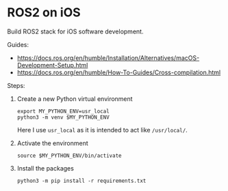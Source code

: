 # ROS2 on iOS

Build ROS2 stack for iOS software development.

Guides:

 * https://docs.ros.org/en/humble/Installation/Alternatives/macOS-Development-Setup.html
 * https://docs.ros.org/en/humble/How-To-Guides/Cross-compilation.html

Steps:

 1. Create a new Python virtual environment
    ```shell
    export MY_PYTHON_ENV=usr_local
    python3 -m venv $MY_PYTHON_ENV
    ```
    Here I use `usr_local` as it is intended to act like `/usr/local/`.

 2. Activate the environment
    ```shell
    source $MY_PYTHON_ENV/bin/activate
    ```

 3. Install the packages
    ```shell
    python3 -m pip install -r requirements.txt
    ```
